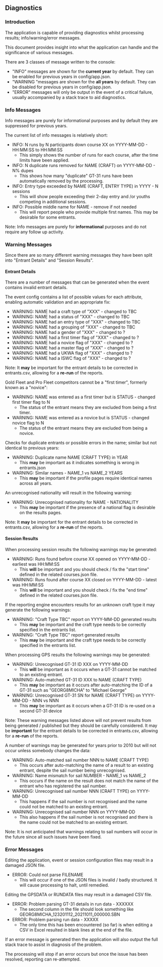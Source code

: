 ## Diagnostics

### Introduction

The application is capable of providing diagnostics whilst processing results; info/warning/error messages.

This document provides insight into what the application can handle and the significance of various messages.

There are 3 classes of message written to the console:

- "INFO" messages are shown for the **current year** by default. They can be enabled for previous years in config/app.json.
- "WARNING "messages are shown for the **all years** by default. They can be disabled for previous years in config/app.json.
- "ERROR" messages will only be output in the event of a critical failure, usually accompanied by a stack trace to aid diagnostics.



### Info Messages

Info messages are purely for informational purposes and by default they are suppressed for previous years.

The current list of info messages is relatively short:

- INFO: N runs by N participants down course XX on YYYY-MM-DD - HH:MM:SS to HH:MM:SS
  - This simply shows the number of runs for each course, after the time limits have been applied.
- INFO: N duplicate runs removed for NAME (CRAFT) on YYYY-MM-DD - N% dupes
  - This shows how many "duplicate" GT-31 runs have been automatically removed by the processing.
- INFO: Entry type exceeded by NAME (CRAFT, ENTRY TYPE) in YYYY - N sessions
  - This will show people exceeding their 2-day entry and /or youths competing in additional sessions.
- INFO: Possible middle name for NAME - remove if not needed
  - This will report people who provide multiple first names. This may be desirable for some entrants.

Note: Info messages are purely for **informational** purposes and do not require any follow up activity.



### Warning Messages

Since there are so many different warning messages they have been split into "Entrant Details" and "Session Results".



#### Entrant Details

There are a number of messages that can be generated when the event contains invalid entrant details.

The event config contains a list of possible values for each attribute, enabling automatic validation and an appropriate fix:

- WARNING: NAME had a craft type of "XXX" - changed to TBC
- WARNING: NAME had a status of "XXX" - changed to TBC
- WARNING: NAME had an entry type of "XXX" - changed to TBC
- WARNING: NAME had a grouping of "XXX" - changed to TBC
- WARNING: NAME had a gender of "XXX" - changed to ?
- WARNING: NAME had a first timer flag of "XXX" - changed to ?
- WARNING: NAME had a novice flag of "XXX" - changed to ?
- WARNING: NAME had a master flag of "XXX" - changed to ?
- WARNING: NAME had a UKWA flag of "XXX" - changed to ?
- WARNING: NAME had a ISWC flag of "XXX" - changed to ?

Note: It **may** be important for the entrant details to be corrected in entrants.csv, allowing for a **re-run** of the reports.



Gold Fleet and Pro Fleet competitors cannot be a "first timer", formerly known as a "novice":

- WARNING: NAME was entered as a first timer but is STATUS - changed first timer flag to N
  - The status of the entrant means they are excluded from being a first timer.
- WARNING: NAME was entered as a novice but is STATUS - changed novice flag to N
  - The status of the entrant means they are excluded from being a novice.

Checks for duplicate entrants or possible errors in the name; similar but not identical to previous years:

- WARNING: Duplicate name NAME (CRAFT TYPE) in YEAR
  - This **may** be important as it indicates something is wrong in entrants.json
- WARNING: Similar names - NAME_1 vs NAME_2 YEARS
  - This **may** be important if the profile pages require identical names across all years.

An unrecognised nationality will result in the following warning:

- WARNING: Unrecognised nationality for NAME - NATIONALITY
  - This **may** be important if the presence of a national flag is desirable on the results pages.

Note: It **may** be important for the entrant details to be corrected in entrants.csv, allowing for a **re-run** of the reports.



#### Session Results

When processing session results the following warnings may be generated:

- WARNING: Runs found before course XX opened on YYYY-MM-DD - earliest was HH:MM:SS
  - This **will** be important and you should check / fix the "start time" defined in the related courses.json file.
- WARNING: Runs found after course XX closed on YYYY-MM-DD - latest was HH:MM:SS
  - This **will** be important and you should check / fix the "end time" defined in the related courses.json file.

If the reporting engine encounters results for an unknown craft type it may generate the following warnings:

- WARNING: "Craft Type TBC" report on YYYY-MM-DD generated results
  - This **may** be important and the craft type needs to be correctly specified in the entrants list.
- WARNING: "Craft Type TBC" report generated results
  - This **may** be important and the craft type needs to be correctly specified in the entrants list.

When processing GPS results the following warnings may be generated:

- WARNING: Unrecognised GT-31 ID XXX on YYYY-MM-DD
  - This **will** be important as it occurs when a GT-31 cannot be matched to an existing entrant.
- WARNING: Auto-matched GT-31 ID XXX to NAME (CRAFT TYPE)
  - This **may** be important as it occurs after auto-matching the ID of a GT-31 such as "GEORG8MICHA" to "Michael George"
- WARNING: Unrecognised GT-31 SN for NAME (CRAFT TYPE) on YYYY-MM-DD - NNN vs NNN
  - This **may** be important as it occurs when a GT-31 ID is re-used on a second GT-31 device

Note: These warning messages listed above will not prevent results from being generated / published but they should be carefully considered. It may be **important** for the entrant details to be corrected in entrants.csv, allowing for a **re-run** of the reports.



A number of warnings may be generated for years prior to 2010 but will not occur unless somebody changes the data:

- WARNING: Auto-matched sail number NNN to NAME (CRAFT TYPE)
  - This occurs after auto-matching the name of a result to an existing entrant, despite the sail number being unrecognised.
- WARNING: Name mismatch for sail NUMBER - NAME_1 vs NAME_2
  - This occurs if the name on the result does not match the name of the entrant who has registered the sail number.
- WARNING: Unrecognised sail number NNN (CRAFT TYPE) on YYYY-MM-DD
  - This happens if the sail number is not recognised and the name could not be matched to an existing entrant.
- WARNING: Unrecognised sail number NNN on YYYY-MM-DD
  - This also happens if the sail number is not recognised and there is the name could not be matched to an existing entrant.

Note: It is not anticipated that warnings relating to sail numbers will occur in the future since all such issues have been fixed.



### Error Messages

Editing the application, event or session configuration files may result in a damaged JSON file.

- ERROR: Could not parse FILENAME
  - This will occur if one of the JSON files is invalid / badly structured. It will cause processing to halt, until remedied.

Editing the GPSDATA or RUNDATA files may result in a damaged CSV file.

- ERROR: Problem parsing GT-31 details in run data - XXXXXX
  - The second column in the file should look something like GEORG8MICHA_123201112_20211011_000000.SBN
- ERROR: Problem parsing run data - XXXXX
  - The only time this has been encountered (so far) is when editing a CSV in Excel resulted in blank lines at the end of the file.

If an error message is generated then the application will also output the full stack trace to assist in diagnosis of the problem.

The processing will stop if an error occurs but once the issue has been resolved, reporting can re-attempted.

